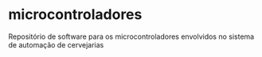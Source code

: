 # microcontroladores
Repositório de software para os microcontroladores envolvidos no sistema de automação de cervejarias
